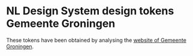 # NL Design System design tokens Gemeente Groningen

These tokens have been obtained by analysing the [website of Gemeente Groningen](https://gemeente.groningen.nl).
